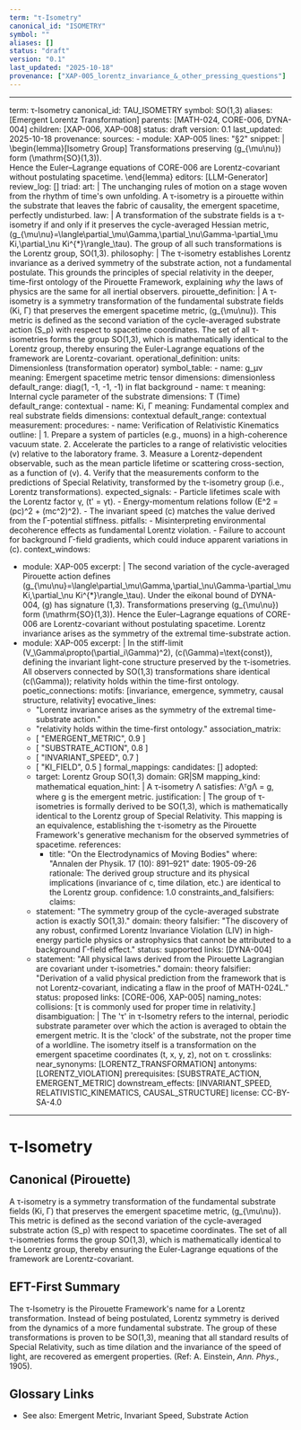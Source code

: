 ```yaml
---
term: "τ-Isometry"
canonical_id: "ISOMETRY"
symbol: ""
aliases: []
status: "draft"
version: "0.1"
last_updated: "2025-10-18"
provenance: ["XAP-005_lorentz_invariance_&_other_pressing_questions"]
---
```


---
term: τ-Isometry
canonical_id: TAU_ISOMETRY
symbol: SO(1,3)
aliases: [Emergent Lorentz Transformation]
parents: [MATH-024, CORE-006, DYNA-004]
children: [XAP-006, XAP-008]
status: draft
version: 0.1
last_updated: 2025-10-18
provenance:
  sources:
    - module: XAP-005
      lines: "§2"
      snippet: |
        \begin{lemma}[Isometry Group]
        Transformations preserving \(g_{\mu\nu}\) form \(\mathrm{SO}(1,3)\).  
        Hence the Euler–Lagrange equations of CORE-006 are Lorentz-covariant without postulating spacetime.
        \end{lemma}
  editors: [LLM-Generator]
  review_log: []
triad:
  art: |
    The unchanging rules of motion on a stage woven from the rhythm of time's own unfolding. A τ-isometry is a pirouette within the substrate that leaves the fabric of causality, the emergent spacetime, perfectly undisturbed.
  law: |
    A transformation of the substrate fields is a τ-isometry if and only if it preserves the cycle-averaged Hessian metric, \(g_{\mu\nu}=\langle\partial_\mu\Gamma\,\partial_\nu\Gamma-\partial_\mu Ki\,\partial_\nu Ki^{*}\rangle_\tau\). The group of all such transformations is the Lorentz group, SO(1,3).
  philosophy: |
    The τ-isometry establishes Lorentz invariance as a derived symmetry of the substrate action, not a fundamental postulate. This grounds the principles of special relativity in the deeper, time-first ontology of the Pirouette Framework, explaining *why* the laws of physics are the same for all inertial observers.
pirouette_definition: |
  A τ-isometry is a symmetry transformation of the fundamental substrate fields (Ki, Γ) that preserves the emergent spacetime metric, \(g_{\mu\nu}\). This metric is defined as the second variation of the cycle-averaged substrate action \(S_p\) with respect to spacetime coordinates. The set of all τ-isometries forms the group SO(1,3), which is mathematically identical to the Lorentz group, thereby ensuring the Euler-Lagrange equations of the framework are Lorentz-covariant.
operational_definition:
  units: Dimensionless (transformation operator)
  symbol_table:
    - name: g_μν
      meaning: Emergent spacetime metric tensor
      dimensions: dimensionless
      default_range: diag(1, -1, -1, -1) in flat background
    - name: τ
      meaning: Internal cycle parameter of the substrate
      dimensions: T (Time)
      default_range: contextual
    - name: Ki, Γ
      meaning: Fundamental complex and real substrate fields
      dimensions: contextual
      default_range: contextual
  measurement:
    procedures:
      - name: Verification of Relativistic Kinematics
        outline: |
          1. Prepare a system of particles (e.g., muons) in a high-coherence vacuum state.
          2. Accelerate the particles to a range of relativistic velocities \(v\) relative to the laboratory frame.
          3. Measure a Lorentz-dependent observable, such as the mean particle lifetime or scattering cross-section, as a function of \(v\).
          4. Verify that the measurements conform to the predictions of Special Relativity, transformed by the τ-isometry group (i.e., Lorentz transformations).
        expected_signals:
          - Particle lifetimes scale with the Lorentz factor γ, \(t' = γt\).
          - Energy-momentum relations follow \(E^2 = (pc)^2 + (mc^2)^2\).
          - The invariant speed \(c\) matches the value derived from the Γ-potential stiffness.
        pitfalls:
          - Misinterpreting environmental decoherence effects as fundamental Lorentz violation.
          - Failure to account for background Γ-field gradients, which could induce apparent variations in \(c\).
context_windows:
  - module: XAP-005
    excerpt: |
      The second variation of the cycle-averaged Pirouette action defines \(g_{\mu\nu}=\langle\partial_\mu\Gamma\,\partial_\nu\Gamma-\partial_\mu Ki\,\partial_\nu Ki^{*}\rangle_\tau\). Under the eikonal bound of DYNA-004, \(g\) has signature (1,3). Transformations preserving \(g_{\mu\nu}\) form \(\mathrm{SO}(1,3)\). Hence the Euler–Lagrange equations of CORE-006 are Lorentz-covariant without postulating spacetime. Lorentz invariance arises as the symmetry of the extremal time-substrate action.
  - module: XAP-005
    excerpt: |
      In the stiff-limit \(V_\Gamma\propto(\partial_i\Gamma)^2\), \(c(\Gamma)=\text{const}\), defining the invariant light-cone structure preserved by the τ-isometries. All observers connected by SO(1,3) transformations share identical \(c(\Gamma)\); relativity holds within the time-first ontology.
poetic_connections:
  motifs: [invariance, emergence, symmetry, causal structure, relativity]
  evocative_lines:
    - "Lorentz invariance arises as the symmetry of the extremal time-substrate action."
    - "relativity holds within the time-first ontology."
  association_matrix:
    - [ "EMERGENT_METRIC", 0.9 ]
    - [ "SUBSTRATE_ACTION", 0.8 ]
    - [ "INVARIANT_SPEED", 0.7 ]
    - [ "KI_FIELD", 0.5 ]
formal_mappings:
  candidates: []
  adopted:
    - target: Lorentz Group SO(1,3)
      domain: GR|SM
      mapping_kind: mathematical
      equation_hint: |
        A τ-isometry Λ satisfies: ΛᵀgΛ = g, where g is the emergent metric.
      justification: |
        The group of τ-isometries is formally derived to be SO(1,3), which is mathematically identical to the Lorentz group of Special Relativity. This mapping is an equivalence, establishing the τ-isometry as the Pirouette Framework's generative mechanism for the observed symmetries of spacetime.
      references:
        - title: "On the Electrodynamics of Moving Bodies"
          where: "Annalen der Physik. 17 (10): 891–921"
          date: 1905-09-26
      rationale: The derived group structure and its physical implications (invariance of c, time dilation, etc.) are identical to the Lorentz group.
      confidence: 1.0
constraints_and_falsifiers:
  claims:
    - statement: "The symmetry group of the cycle-averaged substrate action is exactly SO(1,3)."
      domain: theory
      falsifier: "The discovery of any robust, confirmed Lorentz Invariance Violation (LIV) in high-energy particle physics or astrophysics that cannot be attributed to a background Γ-field effect."
      status: supported
      links: [DYNA-004]
    - statement: "All physical laws derived from the Pirouette Lagrangian are covariant under τ-isometries."
      domain: theory
      falsifier: "Derivation of a valid physical prediction from the framework that is not Lorentz-covariant, indicating a flaw in the proof of MATH-024L."
      status: proposed
      links: [CORE-006, XAP-005]
naming_notes:
  collisions: [τ is commonly used for proper time in relativity.]
  disambiguation: |
    The 'τ' in τ-Isometry refers to the internal, periodic substrate parameter over which the action is averaged to obtain the emergent metric. It is the 'clock' of the substrate, not the proper time of a worldline. The isometry itself is a transformation on the emergent spacetime coordinates (t, x, y, z), not on τ.
crosslinks:
  near_synonyms: [LORENTZ_TRANSFORMATION]
  antonyms: [LORENTZ_VIOLATION]
  prerequisites: [SUBSTRATE_ACTION, EMERGENT_METRIC]
  downstream_effects: [INVARIANT_SPEED, RELATIVISTIC_KINEMATICS, CAUSAL_STRUCTURE]
license: CC-BY-SA-4.0
---

# τ-Isometry

## Canonical (Pirouette)
A τ-isometry is a symmetry transformation of the fundamental substrate fields (Ki, Γ) that preserves the emergent spacetime metric, \(g_{\mu\nu}\). This metric is defined as the second variation of the cycle-averaged substrate action \(S_p\) with respect to spacetime coordinates. The set of all τ-isometries forms the group SO(1,3), which is mathematically identical to the Lorentz group, thereby ensuring the Euler-Lagrange equations of the framework are Lorentz-covariant.

## EFT-First Summary
The τ-Isometry is the Pirouette Framework's name for a Lorentz transformation. Instead of being postulated, Lorentz symmetry is derived from the dynamics of a more fundamental substrate. The group of these transformations is proven to be SO(1,3), meaning that all standard results of Special Relativity, such as time dilation and the invariance of the speed of light, are recovered as emergent properties. (Ref: A. Einstein, *Ann. Phys.*, 1905).

## Glossary Links
- See also: Emergent Metric, Invariant Speed, Substrate Action